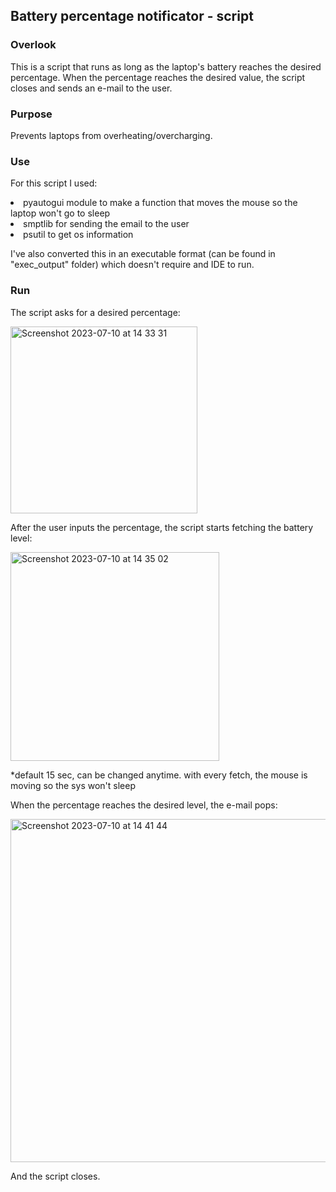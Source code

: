 ## Battery percentage notificator - script

### Overlook 

This is a script that runs as long as the laptop's battery reaches the desired percentage. 
When the percentage reaches the desired value, the script closes and sends an e-mail to the user. 

### Purpose 

Prevents laptops from overheating/overcharging. 

### Use

For this script I used:
<li>pyautogui module to make a function that moves the mouse so the laptop won't go to sleep</li>
<li>smptlib for sending the email to the user</li>
<li>psutil to get os information</li>


I've also converted this in an executable format (can be found in "exec_output" folder) which doesn't require and IDE to run. 

### Run

The script asks for a desired percentage: 

<img width="299" alt="Screenshot 2023-07-10 at 14 33 31" src="https://github.com/StefanIancu/projects/assets/124818078/8113459e-c639-4547-be46-ffb9adadac41">

After the user inputs the percentage, the script starts fetching the battery level:

<img width="334" alt="Screenshot 2023-07-10 at 14 35 02" src="https://github.com/StefanIancu/projects/assets/124818078/84666e67-3218-45ff-ba71-74d6170ff4d6">

*default 15 sec, can be changed anytime. with every fetch, the mouse is moving so the sys won't sleep 

When the percentage reaches the desired level, the e-mail pops:

<img width="549" alt="Screenshot 2023-07-10 at 14 41 44" src="https://github.com/StefanIancu/projects/assets/124818078/0b23a15e-55a5-46b5-9b57-6011f04b183c">

And the script closes.